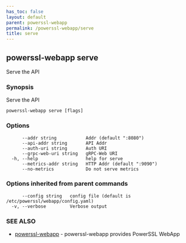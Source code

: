 ```yaml
---
has_toc: false
layout: default
parent: powerssl-webapp
permalink: /powerssl-webapp/serve
title: serve
---
```

## powerssl-webapp serve

Serve the API

### Synopsis

Serve the API

```
powerssl-webapp serve [flags]
```

### Options

```
      --addr string           Addr (default ":8080")
      --api-addr string       API Addr
      --auth-uri string       Auth URI
      --grpc-web-uri string   gRPC-Web URI
  -h, --help                  help for serve
      --metrics-addr string   HTTP Addr (default ":9090")
      --no-metrics            Do not serve metrics
```

### Options inherited from parent commands

```
      --config string   config file (default is /etc/powerssl/webapp/config.yaml)
  -v, --verbose         Verbose output
```

### SEE ALSO

* [powerssl-webapp](/powerssl-webapp)	 - powerssl-webapp provides PowerSSL WebApp
